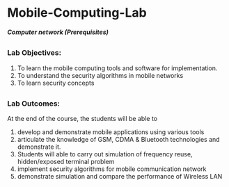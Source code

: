 # <H1> Mobile-Computing-Lab
_**Computer network (Prerequisites)**_

## <H3> Lab Objectives:
1. To learn the mobile computing tools and software for implementation.
2. To understand the security algorithms in mobile networks
3. To learn security concepts

## <H3>Lab Outcomes:

At the end of the course, the students will be able to 

1. develop and demonstrate mobile applications using various tools 
2. articulate the knowledge of GSM, CDMA & Bluetooth technologies and demonstrate it. 
3. Students will able to carry out simulation of frequency reuse, hidden/exposed terminal problem
4. implement security algorithms for mobile communication network 
5. demonstrate simulation and compare the performance of Wireless LAN
